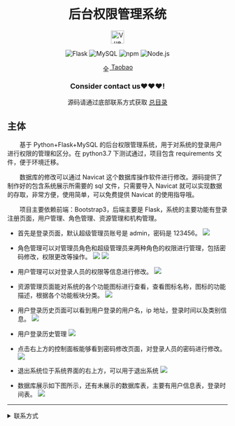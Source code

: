 
<div align="center">
  <h1>后台权限管理系统</h1>
<p align="center"><a href="https://vuejs.org" target="_blank" rel="noopener noreferrer"><img width="30" src="https://vuejs.org/images/logo.png" alt="Vue logo"></a></p>


![Flask](https://img.shields.io/badge/Flask-000000.svg?style=for-the-badge&logo=flask&logoColor=white&style=plastic)
![MySQL](https://img.shields.io/badge/MySQL-4479A1.svg?style=for-the-badge&logo=mysql&logoColor=white&style=plastic)
![npm](https://img.shields.io/npm/v/npm.svg)
![Node.js](https://img.shields.io/badge/node-12.15.0-green)

<img src="https://www.taobao.com/favicon.ico" alt="全球 Web 图标" role="presentation" data-bm="45" width="17" height="17" align="center" ><a href='https://shop230447850.taobao.com/' > Taobao</a></img>
  ### **Consider contact us❤️❤️❤️!**
</div>

<div align="center">

源码请通过底部联系方式获取 [总目录](https://gitee.com/k54kdk/k54kdk/raw/master/README.md#django+mysql系统展示)

</div>

## 主体
&emsp;&emsp;基于 Python+Flask+MySQL 的后台权限管理系统，用于对系统的登录用户进行权限的管理和区分。在 python3.7 下测试通过，项目包含 requirements 文件，便于环境迁移。

&emsp;&emsp;数据库的修改可以通过 Navicat 这个数据库操作软件进行修改。源码提供了制作好的包含系统展示所需要的 sql 文件，只需要导入 Navicat 就可以实现数据的存取，非常方便，使用简单，可以免费提供 Navicat 的使用指导哦。

&emsp;&emsp;项目主要依赖前端：Bootstrap3，后端主要是 Flask，系统的主要功能有登录注册页面，用户管理、角色管理、资源管理和机构管理。

- 首先是登录页面，默认超级管理员账号是 admin，密码是 123456。
![](https://gitee.com/k54kdk/result_display/-/raw/master/src/后台权限管理系统/1.png)
- 角色管理可以对管理员角色和超级管理员来两种角色的权限进行管理，包括密码修改，权限更改等操作。
![](https://gitee.com/k54kdk/result_display/-/raw/master/src/后台权限管理系统/2.png)
![](https://gitee.com/k54kdk/result_display/-/raw/master/src/后台权限管理系统/3.png)
- 用户管理可以对登录人员的权限等信息进行修改。
![](https://gitee.com/k54kdk/result_display/-/raw/master/src/后台权限管理系统/4.png)

- 资源管理页面能对系统的各个功能图标进行查看，查看图标名称，图标的功能描述，根据各个功能板块分类。
![](https://gitee.com/k54kdk/result_display/-/raw/master/src/后台权限管理系统/5.png)

- 用户登录历史页面可以看到用户登录的用户名，ip 地址，登录时间以及类别信息。
![](https://gitee.com/k54kdk/result_display/-/raw/master/src/后台权限管理系统/6.png)
- 用户登录历史管理
![](https://gitee.com/k54kdk/result_display/-/raw/master/src/后台权限管理系统/7%E7%94%A8%E6%88%B7%E4%BF%A1%E6%81%AF%E7%AE%A1%E7%90%86.png)
- 点击右上方的控制面板能够看到密码修改页面，对登录人员的密码进行修改。
![](https://gitee.com/k54kdk/result_display/-/raw/master/src/后台权限管理系统/8密码修改.png)
- 退出系统位于系统界面的右上方，可以用于退出系统
![](https://gitee.com/k54kdk/result_display/-/raw/master/src/后台权限管理系统/9退出系统.png)
- 数据库展示如下图所示，还有未展示的数据库表，主要有用户信息表，登录时间表。
![](https://gitee.com/k54kdk/result_display/-/raw/master/src/后台权限管理系统/数据库展示.png)

***
<details>
<summary> 联系方式</summary>
<html>
    <div align="center">
        <table align="center" >
            <tr>
                <td>
                    <img src="https://gitee.com/k54kdk/result_display/-/raw/master/src/联系二维码/微信好友.jpg" height=350/>
                </td>
                <td>
                    <img src="https://gitee.com/k54kdk/result_display/-/raw/master/src/联系二维码/QQ好友.jpg" height=350/>
                </td>
            </tr>
        </table>
    </div>
</html>
<details>